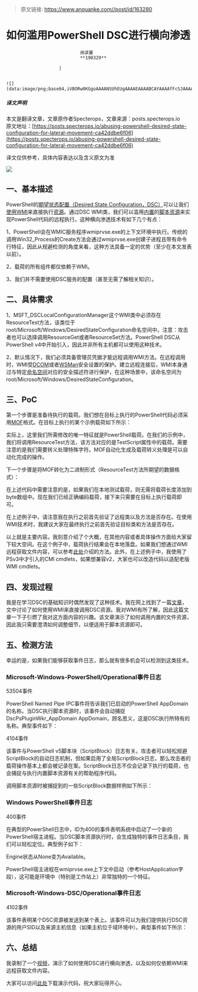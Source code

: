 > 原文链接: https://www.anquanke.com//post/id/163280 


# 如何滥用PowerShell DSC进行横向渗透


                                阅读量   
                                **190329**
                            
                        |
                        
                                                                                                                                    ![](data:image/png;base64,iVBORw0KGgoAAAANSUhEUgAAAAEAAAABCAYAAAAfFcSJAAAAAXNSR0IArs4c6QAAAARnQU1BAACxjwv8YQUAAAAJcEhZcwAADsQAAA7EAZUrDhsAAAANSURBVBhXYzh8+PB/AAffA0nNPuCLAAAAAElFTkSuQmCC)
                                                                                            



##### 译文声明

本文是翻译文章，文章原作者Specterops，文章来源：posts.specterops.io
                                <br>原文地址：[https://posts.specterops.io/abusing-powershell-desired-state-configuration-for-lateral-movement-ca42ddbe6f06](https://posts.specterops.io/abusing-powershell-desired-state-configuration-for-lateral-movement-ca42ddbe6f06)

译文仅供参考，具体内容表达以及含义原文为准

[![](https://p3.ssl.qhimg.com/t0131f8ce73bc173397.jpg)](https://p3.ssl.qhimg.com/t0131f8ce73bc173397.jpg)



## 一、基本描述

PowerShell的[期望状态配置（Desired State Configuration，DSC）](https://docs.microsoft.com/en-us/powershell/dsc/overview)可以让我们[使用WMI](https://blogs.msdn.microsoft.com/powershell/2015/02/27/invoking-powershell-dsc-resources-directly/)来直接执行[资源](https://docs.microsoft.com/en-us/powershell/dsc/resources)。通过DSC WMI类，我们可以滥用[内置](https://docs.microsoft.com/en-us/powershell/dsc/builtinresource)的[脚本资源](https://docs.microsoft.com/en-us/powershell/dsc/scriptresource)来实现PowerShell代码的远程执行。这种横向渗透技术有如下几个有点：

1、PowerShell会在WMIC服务程序wmiprvse.exe的上下文环境中执行。传统的调用Win32_Process的Create方法会通过wmiprvse.exe创建子进程且带有命令行特征，因此从规避检测的角度来看，这种方法具备一定的优势（至少在本文发表以前）。

2、载荷的所有组件都仅依赖于WMI。

3、我们并不需要使用DSC服务的配置（甚至无需了解相关知识）。



## 二、具体需求

1、MSFT_DSCLocalConfigurationManager这个WMI类中必须存在ResourceTest方法，该类位于root/Microsoft/Windows/DesiredStateConfiguration命名空间中。注意：攻击者也可以选择调用ResourceGet或者ResourceSet方法。PowerShell DSC从PowerShell v4中开始引入，因此并非所有主机都可以使用这种技术。

2、默认情况下，我们必须具备管理员凭据才能远程调用WMI方法。在远程调用时，WMI受[DCOM](https://docs.microsoft.com/en-us/windows/desktop/wmisdk/securing-a-remote-wmi-connection)或者[WSMan](https://docs.microsoft.com/en-us/powershell/module/microsoft.wsman.management/providers/wsman-provider?view=powershell-6)安全设置的保护。建立远程连接后，WMI本身通过与特定[命名空间](https://docs.microsoft.com/en-us/windows/desktop/wmisdk/securing-wmi-namespaces)对应的安全描述符进行保护，在这种场景中，该命名空间为root/Microsoft/Windows/DesiredStateConfiguration。



## 三、PoC

第一个步骤是准备待执行的载荷。我们想在目标上执行的PowerShell代码必须采用[MOF](https://docs.microsoft.com/en-us/windows/desktop/wmisdk/managed-object-format--mof-)格式。在目标上执行的某个示例载荷如下所示：

实际上，这里我们所需修改的唯一特征就是PowerShell载荷。在我们的示例中，我们将调用ResourceTest方法，该方法对应的是TestScript属性中的载荷。需要注意的是我们需要转义处理特殊字符。MOF自动化生成及载荷转义处理是可以自动化完成的操作。

下一个步骤是将MOF转化为二进制形式（ResourceTest方法所期望的数据格式）：

在上述代码中需要注意的是，如果我们在本地测试载荷，则无需将载荷长度添加到byte数组中。现在我们已经正确编码载荷，接下来只需要在目标上执行载荷即可。

在上述例子中，请注意我在执行之前首先验证了远程类以及方法是否存在。在使用WMI技术时，我建议大家在最终执行之前首先验证目标类和方法是否存在。

以上就是主要内容。我刻意介绍了个大概，在其他内容或者具体操作方面给大家留下较大空间。在这个例子中，载荷执行结果会在本地落盘。如果我们想通过WMI远程获取文件内容，可以参考[此处](https://twitter.com/mattifestation/status/899475316929736704)介绍的方法。此外，在上述例子中，我使用了PSv3中才引入的CMI cmdlets，如果想兼容v2，大家也可以改造代码以适配老版WMI cmdlets。



## 四、发现过程

我是在学习DSC的基础知识时偶然发现了这种技术。我在网上找到了一篇[文章](https://blogs.msdn.microsoft.com/powershell/2015/02/27/invoking-powershell-dsc-resources-directly/)，文中讨论了如何使用WMI来直接调用DSC资源。我对WMI有所了解，因此这篇文章一下子引燃了我对这方面内容的兴趣。该文章演示了如何调用内置的文件资源，因此我只需要澄清如何调整细节，以便适用于脚本资源即可。



## 五、检测方法

幸运的是，如果我们能够获取事件日志，那么就有很多机会可以检测到这类技术。

### <a name="Microsoft-Windows-PowerShell/Operational%E4%BA%8B%E4%BB%B6%E6%97%A5%E5%BF%97"></a>Microsoft-Windows-PowerShell/Operational事件日志

53504事件

PowerShell Named Pipe IPC事件将告诉我们已启动的PowerShell AppDomain的名称。当DSC执行脚本资源时，该事件会自动捕捉DscPsPluginWkr_AppDomain AppDomain，顾名思义，这是DSC执行所特有的名称。典型事件如下：

4104事件

该事件与PowerShell v5脚本块（ScriptBlock）日志有关。攻击者可以轻松规避ScriptBlock的自动日志机制，但如果启用了全局ScriptBlock日志，那么攻击者的载荷操作基本上都会被记录在案。ScriptBlock日志不仅会记录下执行的载荷，也会捕捉与执行内置脚本资源有关的帮助程序代码。

调用脚本资源时被捕捉到的一些ScriptBlock数据样例如下所示：

### <a name="Windows%20PowerShell%E4%BA%8B%E4%BB%B6%E6%97%A5%E5%BF%97"></a>Windows PowerShell事件日志

400事件

在典型的PowerShell日志中，ID为400的事件表明系统中启动了一个新的PowerShell宿主进程。当DSC脚本资源执行时，会生成独特的事件日志条目，我们可以轻松定位。典型例子如下：

Engine状态从None变为Available。

PowerShell宿主进程在wmiprvse.exe上下文中启动（参考HostApplication字段），这可能是环境中（特别是工作站上）非常独特的一个特征。

### <a name="Microsoft-Windows-DSC/Operational%E4%BA%8B%E4%BB%B6%E6%97%A5%E5%BF%97"></a>Microsoft-Windows-DSC/Operational事件日志

4102事件

该事件表明某个DSC资源被发送到某个表上。该事件可以为我们提供执行DSC资源的用户SID以及来源主机信息（如果主机位于域环境中）。典型事件如下所示：



## 六、总结

我录制了一个[视频](https://youtu.be/FURl9oNjO5E)，演示了如何使用DSC进行横向渗透，以及如何仅依赖WMI来远程获取文件内容。

大家可以访问[此处](https://gist.github.com/mattifestation/89bfacc2435bd9d2f82a8205ea984d1d)下载演示代码，祝大家玩得开心。
